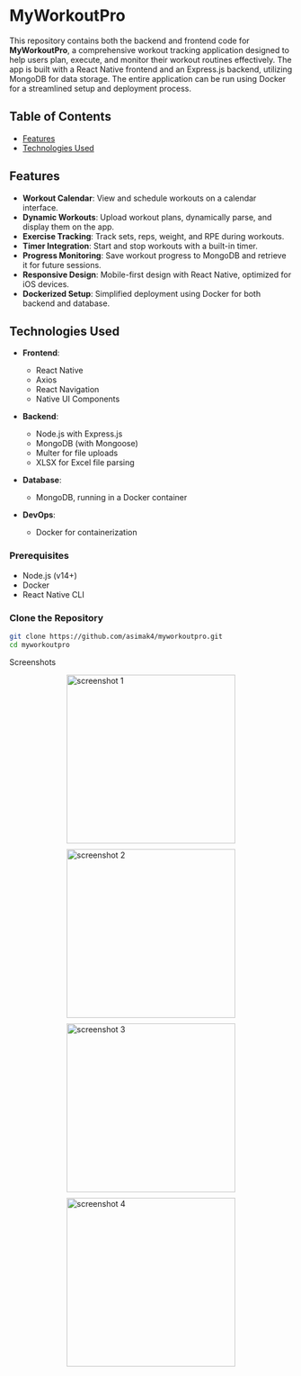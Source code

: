 # MyWorkoutPro

This repository contains both the backend and frontend code for **MyWorkoutPro**, a comprehensive workout tracking application designed to help users plan, execute, and monitor their workout routines effectively. The app is built with a React Native frontend and an Express.js backend, utilizing MongoDB for data storage. The entire application can be run using Docker for a streamlined setup and deployment process.

## Table of Contents

- [Features](#features)
- [Technologies Used](#technologies-used)



## Features

- **Workout Calendar**: View and schedule workouts on a calendar interface.
- **Dynamic Workouts**: Upload workout plans, dynamically parse, and display them on the app.
- **Exercise Tracking**: Track sets, reps, weight, and RPE during workouts.
- **Timer Integration**: Start and stop workouts with a built-in timer.
- **Progress Monitoring**: Save workout progress to MongoDB and retrieve it for future sessions.
- **Responsive Design**: Mobile-first design with React Native, optimized for iOS devices.
- **Dockerized Setup**: Simplified deployment using Docker for both backend and database.

## Technologies Used

- **Frontend**: 
  - React Native
  - Axios
  - React Navigation
  - Native UI Components
  
- **Backend**: 
  - Node.js with Express.js
  - MongoDB (with Mongoose)
  - Multer for file uploads
  - XLSX for Excel file parsing
  
- **Database**: 
  - MongoDB, running in a Docker container

- **DevOps**:
  - Docker for containerization

### Prerequisites

- Node.js (v14+)
- Docker
- React Native CLI

### Clone the Repository

```bash
git clone https://github.com/asimak4/myworkoutpro.git
cd myworkoutpro

```




Screenshots
<div style="display: flex; flex-direction: column; align-items: center;"> <img src="https://github.com/asimak4/WorkoutPro/blob/main/simulator_screenshot_12756ACC-74C8-4829-ABE1-43A471DAEC93.png?raw=true" alt="screenshot 1" style="width: 300px; height: auto; margin-bottom: 10px;"/> <img src="https://github.com/asimak4/WorkoutPro/blob/main/simulator_screenshot_22210C40-6101-4E8A-8B34-72FDB45BDAD2.png?raw=true" alt="screenshot 2" style="width: 300px; height: auto; margin-bottom: 10px;"/> <img src="https://github.com/asimak4/WorkoutPro/blob/main/simulator_screenshot_43BECF23-D680-4A48-9A1A-33AB6884B9BD.png?raw=true" alt="screenshot 3" style="width: 300px; height: auto; margin-bottom: 10px;"/> <img src="https://github.com/asimak4/WorkoutPro/blob/main/simulator_screenshot_DF373EBB-0B92-4CCA-91FC-2B680E58F198.png?raw=true" alt="screenshot 4" style="width: 300px; height: auto;"/> </div> 




